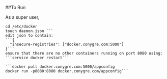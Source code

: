 ##To Run 

As a super user, 
```sudo su
cd /etc/docker
touch daemon.json ```
edit json to contain:
```{
  "insecure-registries": ["docker.conygre.com:5000"]
}```
ensure that there are no other containers running on port 8080 using:
```service docker restart```

```docker pull docker.conygre.com:5000/appconfig
docker run -p8080:8080 docker.conygre.com/appconfig```
